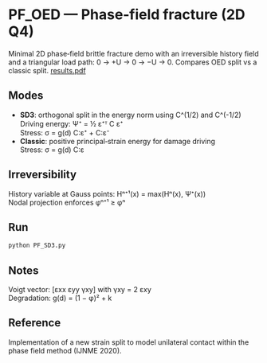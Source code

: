 # PF_OED — Phase‑field fracture (2D Q4)

Minimal 2D phase‑field brittle fracture demo with an irreversible history field and a triangular load path: 0 → +U → 0 → −U → 0. Compares OED split vs a classic split.
[results.pdf](https://github.com/user-attachments/files/22138920/results.pdf)

## Modes
- **SD3**: orthogonal split in the energy norm using C^(1/2) and C^(-1/2)  
  Driving energy: Ψ⁺ = ½ ε⁺ᵀ C ε⁺  
  Stress: σ = g(d) C:ε⁺ + C:ε⁻
- **Classic**: positive principal‑strain energy for damage driving  
  Stress: σ = g(d) C:ε

## Irreversibility
History variable at Gauss points: Hⁿ⁺¹(x) = max(Hⁿ(x), Ψ⁺(x))  
Nodal projection enforces φⁿ⁺¹ ≥ φⁿ

## Run
```bash
python PF_SD3.py
```

## Notes
Voigt vector: [εxx εyy γxy] with γxy = 2 εxy  
Degradation: g(d) = (1 − φ)² + k

## Reference
Implementation of a new strain split to model unilateral contact within the phase field method (IJNME 2020).
